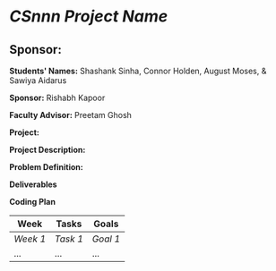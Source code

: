 # *CSnnn Project Name*
## **Sponsor:**

**Students' Names:**
Shashank Sinha, Connor Holden, August Moses, & Sawiya Aidarus

**Sponsor:** Rishabh Kapoor

**Faculty Advisor:** Preetam Ghosh

**Project:** 

**Project Description:**

**Problem Definition:**

**Deliverables**

**Coding Plan**

| Week | Tasks | Goals |
|------|-------|-------|
| _Week 1_ | _Task 1_ | _Goal 1_ |
| ... | ... | ... |
